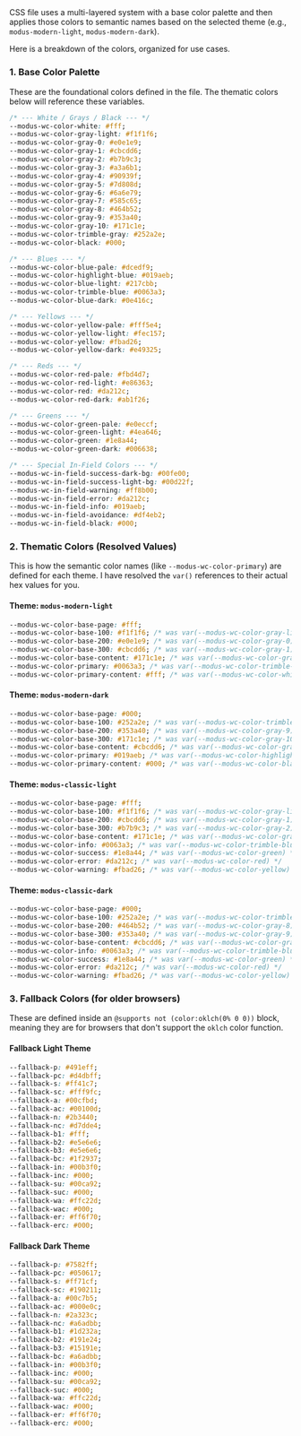 ##

CSS file uses a multi-layered system with a base color palette and then applies those colors to semantic names based on the selected theme (e.g., `modus-modern-light`, `modus-modern-dark`).

Here is a breakdown of the colors, organized for use cases.

### 1. Base Color Palette

These are the foundational colors defined in the file. The thematic colors below will reference these variables.

```css
/* --- White / Grays / Black --- */
--modus-wc-color-white: #fff;
--modus-wc-color-gray-light: #f1f1f6;
--modus-wc-color-gray-0: #e0e1e9;
--modus-wc-color-gray-1: #cbcdd6;
--modus-wc-color-gray-2: #b7b9c3;
--modus-wc-color-gray-3: #a3a6b1;
--modus-wc-color-gray-4: #90939f;
--modus-wc-color-gray-5: #7d808d;
--modus-wc-color-gray-6: #6a6e79;
--modus-wc-color-gray-7: #585c65;
--modus-wc-color-gray-8: #464b52;
--modus-wc-color-gray-9: #353a40;
--modus-wc-color-gray-10: #171c1e;
--modus-wc-color-trimble-gray: #252a2e;
--modus-wc-color-black: #000;

/* --- Blues --- */
--modus-wc-color-blue-pale: #dcedf9;
--modus-wc-color-highlight-blue: #019aeb;
--modus-wc-color-blue-light: #217cbb;
--modus-wc-color-trimble-blue: #0063a3;
--modus-wc-color-blue-dark: #0e416c;

/* --- Yellows --- */
--modus-wc-color-yellow-pale: #fff5e4;
--modus-wc-color-yellow-light: #fec157;
--modus-wc-color-yellow: #fbad26;
--modus-wc-color-yellow-dark: #e49325;

/* --- Reds --- */
--modus-wc-color-red-pale: #fbd4d7;
--modus-wc-color-red-light: #e86363;
--modus-wc-color-red: #da212c;
--modus-wc-color-red-dark: #ab1f26;

/* --- Greens --- */
--modus-wc-color-green-pale: #e0eccf;
--modus-wc-color-green-light: #4ea646;
--modus-wc-color-green: #1e8a44;
--modus-wc-color-green-dark: #006638;

/* --- Special In-Field Colors --- */
--modus-wc-in-field-success-dark-bg: #00fe00;
--modus-wc-in-field-success-light-bg: #00d22f;
--modus-wc-in-field-warning: #ff8b00;
--modus-wc-in-field-error: #da212c;
--modus-wc-in-field-info: #019aeb;
--modus-wc-in-field-avoidance: #df4eb2;
--modus-wc-in-field-black: #000;
```

### 2. Thematic Colors (Resolved Values)

This is how the semantic color names (like `--modus-wc-color-primary`) are defined for each theme. I have resolved the `var()` references to their actual hex values for you.

#### Theme: `modus-modern-light`

```css
--modus-wc-color-base-page: #fff;
--modus-wc-color-base-100: #f1f1f6; /* was var(--modus-wc-color-gray-light) */
--modus-wc-color-base-200: #e0e1e9; /* was var(--modus-wc-color-gray-0) */
--modus-wc-color-base-300: #cbcdd6; /* was var(--modus-wc-color-gray-1) */
--modus-wc-color-base-content: #171c1e; /* was var(--modus-wc-color-gray-10) */
--modus-wc-color-primary: #0063a3; /* was var(--modus-wc-color-trimble-blue) */
--modus-wc-color-primary-content: #fff; /* was var(--modus-wc-color-white) */
```

#### Theme: `modus-modern-dark`

```css
--modus-wc-color-base-page: #000;
--modus-wc-color-base-100: #252a2e; /* was var(--modus-wc-color-trimble-gray) */
--modus-wc-color-base-200: #353a40; /* was var(--modus-wc-color-gray-9) */
--modus-wc-color-base-300: #171c1e; /* was var(--modus-wc-color-gray-10) */
--modus-wc-color-base-content: #cbcdd6; /* was var(--modus-wc-color-gray-1) */
--modus-wc-color-primary: #019aeb; /* was var(--modus-wc-color-highlight-blue) */
--modus-wc-color-primary-content: #000; /* was var(--modus-wc-color-black) */
```

#### Theme: `modus-classic-light`

```css
--modus-wc-color-base-page: #fff;
--modus-wc-color-base-100: #f1f1f6; /* was var(--modus-wc-color-gray-light) */
--modus-wc-color-base-200: #cbcdd6; /* was var(--modus-wc-color-gray-1) */
--modus-wc-color-base-300: #b7b9c3; /* was var(--modus-wc-color-gray-2) */
--modus-wc-color-base-content: #171c1e; /* was var(--modus-wc-color-gray-10) */
--modus-wc-color-info: #0063a3; /* was var(--modus-wc-color-trimble-blue) */
--modus-wc-color-success: #1e8a44; /* was var(--modus-wc-color-green) */
--modus-wc-color-error: #da212c; /* was var(--modus-wc-color-red) */
--modus-wc-color-warning: #fbad26; /* was var(--modus-wc-color-yellow) */
```

#### Theme: `modus-classic-dark`

```css
--modus-wc-color-base-page: #000;
--modus-wc-color-base-100: #252a2e; /* was var(--modus-wc-color-trimble-gray) */
--modus-wc-color-base-200: #464b52; /* was var(--modus-wc-color-gray-8) */
--modus-wc-color-base-300: #353a40; /* was var(--modus-wc-color-gray-9) */
--modus-wc-color-base-content: #cbcdd6; /* was var(--modus-wc-color-gray-1) */
--modus-wc-color-info: #0063a3; /* was var(--modus-wc-color-trimble-blue) */
--modus-wc-color-success: #1e8a44; /* was var(--modus-wc-color-green) */
--modus-wc-color-error: #da212c; /* was var(--modus-wc-color-red) */
--modus-wc-color-warning: #fbad26; /* was var(--modus-wc-color-yellow) */
```

### 3. Fallback Colors (for older browsers)

These are defined inside an `@supports not (color:oklch(0% 0 0))` block, meaning they are for browsers that don't support the `oklch` color function.

#### Fallback Light Theme

```css
--fallback-p: #491eff;
--fallback-pc: #d4dbff;
--fallback-s: #ff41c7;
--fallback-sc: #fff9fc;
--fallback-a: #00cfbd;
--fallback-ac: #00100d;
--fallback-n: #2b3440;
--fallback-nc: #d7dde4;
--fallback-b1: #fff;
--fallback-b2: #e5e6e6;
--fallback-b3: #e5e6e6;
--fallback-bc: #1f2937;
--fallback-in: #00b3f0;
--fallback-inc: #000;
--fallback-su: #00ca92;
--fallback-suc: #000;
--fallback-wa: #ffc22d;
--fallback-wac: #000;
--fallback-er: #ff6f70;
--fallback-erc: #000;
```

#### Fallback Dark Theme

```css
--fallback-p: #7582ff;
--fallback-pc: #050617;
--fallback-s: #ff71cf;
--fallback-sc: #190211;
--fallback-a: #00c7b5;
--fallback-ac: #000e0c;
--fallback-n: #2a323c;
--fallback-nc: #a6adbb;
--fallback-b1: #1d232a;
--fallback-b2: #191e24;
--fallback-b3: #15191e;
--fallback-bc: #a6adbb;
--fallback-in: #00b3f0;
--fallback-inc: #000;
--fallback-su: #00ca92;
--fallback-suc: #000;
--fallback-wa: #ffc22d;
--fallback-wac: #000;
--fallback-er: #ff6f70;
--fallback-erc: #000;
```
